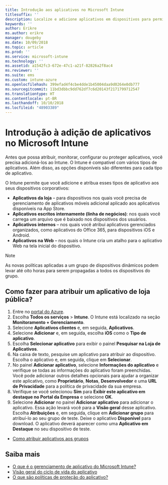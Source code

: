 ```yaml
---
title: Introdução aos aplicativos no Microsoft Intune
titlesuffix: ''
description: Localize e adicione aplicativos em dispositivos para permitir que os colaboradores realizem seus trabalhos.
keywords: ''
author: Erikre
ms.author: erikre
manager: dougeby
ms.date: 10/09/2018
ms.topic: article
ms.prod: ''
ms.service: microsoft-intune
ms.technology: ''
ms.assetid: a1542fc3-672e-47c1-a21f-82826a2f8ac4
ms.reviewer: ''
ms.suite: ems
ms.custom: intune-azure
ms.openlocfilehash: 399efad4f4cbe4dde1b45004daa9d0264e0db777
ms.sourcegitcommit: 11bd3dbbc9dd762df7c6d20143f2171799712547
ms.translationtype: HT
ms.contentlocale: pt-BR
ms.lasthandoff: 10/10/2018
ms.locfileid: "48903389"
---
```

# <a name="get-started-with-adding-apps-in-microsoft-intune"></a>Introdução à adição de aplicativos no Microsoft Intune

Antes que possa atribuir, monitorar, configurar ou proteger aplicativos, você precisa adicioná-los ao Intune. O Intune é compatível com vários tipos de aplicativos. Além disso, as opções disponíveis são diferentes para cada tipo de aplicativo.

O Intune permite que você adicione e atribua esses tipos de aplicativo aos seus dispositivos corporativos:
- **Aplicativos da loja** – para dispositivos nos quais você precisa de gerenciamento de aplicativos móveis adicional aplicado aos aplicativos disponíveis na App Store.
- **Aplicativos escritos internamente (linha de negócios)**: nos quais você carrega um arquivo que é baixado nos dispositivos dos usuários.
- **Aplicativos internos** – nos quais você atribui aplicativos gerenciados organizados, como aplicativos do Office 365, para dispositivos iOS e Android.
- **Aplicativos na Web** – nos quais o Intune cria um atalho para o aplicativo Web na tela inicial do dispositivo.

> [!NOTE]
> As novas políticas aplicadas a um grupo de dispositivos dinâmicos podem levar até oito horas para serem propagadas a todos os dispositivos do grupo.

## <a name="how-do-i-assign-a-public-store-app"></a>Como fazer para atribuir um aplicativo de loja pública?

1. Entre no [portal do Azure](https://portal.azure.com).
2. Escolha **Todos os serviços** > **Intune**. O Intune está localizado na seção **Monitoramento + Gerenciamento**.
3. Selecione **Aplicativos clientes** e, em seguida, **Aplicativos**.
4. Selecione **Adicionar** e, em seguida, escolha **iOS** como o **Tipo de aplicativo**.
5. Escolha **Selecionar aplicativo** para exibir o painel **Pesquisar na Loja de Aplicativos**.
6. Na caixa de texto, pesquise um aplicativo para atribuir ao dispositivo. Escolha o aplicativo e, em seguida, clique em **Selecionar**.
7. No painel **Adicionar aplicativo**, selecione **Informações do aplicativo** e verifique se todas as informações do aplicativo foram preenchidas. Você pode adicionar outros detalhes opcionais para ajudar a organizar este aplicativo, como **Proprietário**, **Notas**, **Desenvolvedor** e uma **URL de Privacidade** para a política de privacidade da sua empresa.
8. Verifique se você selecionou **Sim** para **Exibir este aplicativo em destaque no Portal da Empresa** e selecione **OK**.
9. Selecione **Adicionar** no painel **Adicionar aplicativo** para adicionar o aplicativo. Essa ação levará você para a **Visão geral** desse aplicativo. Escolha **Atribuições** e, em seguida, clique em **Adicionar grupo** para atribuí-lo ao seu grupo de teste. Deixe o aplicativo **Disponível** para download. O aplicativo deverá aparecer como uma **Aplicativo em Destaque** no seu dispositivo de teste.


- [Como atribuir aplicativos aos grupos](apps-deploy.md)

## <a name="learn-more"></a>Saiba mais

* [O que é o gerenciamento de aplicativo do Microsoft Intune?](app-management.md)
* [Visão geral do ciclo de vida do aplicativo](app-lifecycle.md)
* [O que são políticas de proteção do aplicativo?](app-protection-policy.md)
